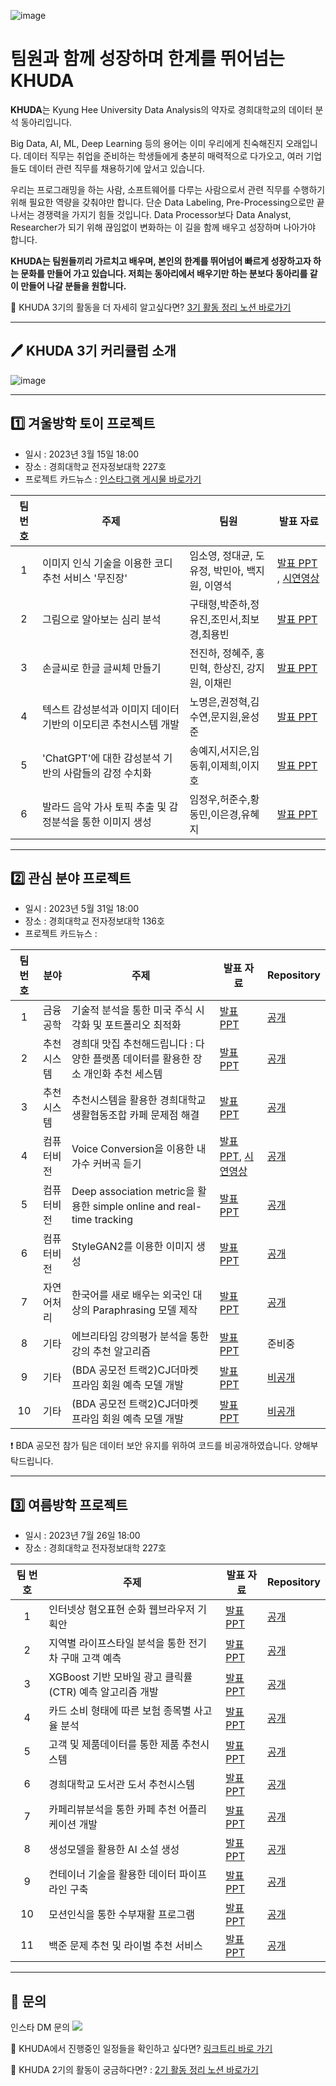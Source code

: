 ![image](https://user-images.githubusercontent.com/90135669/228561033-d7c071e4-1ff6-4b9d-b000-294d74966bdb.png)

# 팀원과 함께 성장하며 한계를 뛰어넘는 KHUDA

**KHUDA**는 Kyung Hee University Data Analysis의 약자로 
경희대학교의 데이터 분석 동아리입니다.

Big Data, AI, ML, Deep Learning 등의 용어는 이미 우리에게 친숙해진지 오래입니다. 데이터 직무는 취업을 준비하는 학생들에게 충분히 매력적으로 다가오고, 여러 기업들도 데이터 관련 직무를 채용하기에 앞서고 있습니다.

우리는 프로그래밍을 하는 사람, 소프트웨어를 다루는 사람으로서 관련 직무를 수행하기 위해 필요한 역량을 갖춰야만 합니다. 단순 Data Labeling, Pre-Processing으로만 끝나서는 경쟁력을 가지기 힘들 것입니다. Data Processor보다 Data Analyst, Researcher가 되기 위해 끊임없이 변화하는 이 길을 함께 배우고 성장하며 나아가야 합니다.

**KHUDA는 팀원들끼리 가르치고 배우며, 본인의 한계를 뛰어넘어 빠르게 성장하고자 하는 문화를 만들어 가고 있습니다. 저희는 동아리에서 배우기만 하는 분보다 동아리를 같이 만들어 나갈 분들을 원합니다.**

🔎  KHUDA 3기의 활동을 더 자세히 알고싶다면?  [3기 활동 정리 노션 바로가기](https://www.notion.so/KHUDA-3-9f65e63f178747b991266efeb64e833d?pvs=4)

---

## 🖊️ KHUDA 3기 커리큘럼 소개
![image](https://user-images.githubusercontent.com/90135669/228568148-72d765d8-0553-40c1-a840-e383481e3e27.png)

---

## 1️⃣ 겨울방학 토이 프로젝트 
* 일시 : 2023년 3월 15일 18:00
* 장소 : 경희대학교 전자정보대학 227호
* 프로젝트 카드뉴스 : [인스타그램 게시물 바로가기](https://www.instagram.com/p/CqNfC0ur0Ys/?igshid=YmMyMTA2M2Y=)

|팀 번호|주제|팀원|발표 자료|
|:------:|---|---|---|
|1|이미지 인식 기술을 이용한 코디 추천 서비스 '무진장'|임소영, 정대균, 도유정, 박민아, 백지원, 이영석|[발표 PPT](https://github.com/khuda-3rd/.github/files/11859932/KHUDA_._1._.pptx) , [시연영상](https://github.com/khuda-3rd/.github/assets/90135669/0562d399-b712-4035-b790-5aba3494854d)|
|2|그림으로 알아보는 심리 분석|구태형,박준하,정유진,조민서,최보경,최용빈|[발표 PPT](https://github.com/khuda-3rd/.github/files/11859939/KHUDA_3._2.ppt.pdf)|
|3|손글씨로 한글 글씨체 만들기|전진하, 정혜주, 홍민혁, 한상진, 강지원, 이채린|[발표 PPT](https://github.com/khuda-3rd/.github/files/11859940/3._.pdf)|
|4|텍스트 감성분석과 이미지 데이터 기반의 이모티콘 추천시스템 개발|노명은,권정혁,김수연,문지원,윤성준|[발표 PPT](https://github.com/khuda-3rd/.github/files/11859943/4._.pdf)|
|5|'ChatGPT'에 대한 감성분석 기반의 사람들의 감정 수치화|송예지,서지은,임동휘,이제희,이지호|[발표 PPT](https://github.com/khuda-3rd/.github/files/11859945/ChatGpt.pdf)|
|6|발라드 음악 가사 토픽 추출 및 감정분석을 통한 이미지 생성|임정우,허준수,황동민,이은경,유혜지|[발표 PPT](https://github.com/khuda-3rd/.github/files/11859946/KHUDA_._6._.pptx)|

---

## 2️⃣ 관심 분야 프로젝트
* 일시 : 2023년 5월 31일 18:00
* 장소 : 경희대학교 전자정보대학 136호
* 프로젝트 카드뉴스 : 

|팀 번호|분야|주제|발표 자료|Repository|
|:------:|---|---|---|---|
|1|금융공학|기술적 분석을 통한 미국 주식 시각화 및 포트폴리오 최적화|[발표 PPT](https://github.com/khuda-3rd/team1_fin_portfolio-ta/blob/main/team1_fin_portfolio-ta.pdf)|[공개](https://github.com/khuda-3rd/team1_fin_portfolio-ta)|
|2|추천시스템|경희대 맛집 추천해드립니다 : 다양한 플랫폼 데이터를 활용한 장소 개인화 추천 세스템|[발표 PPT](https://github.com/khuda-3rd/team2_recsys_restaurant/blob/main/team2_recsys_restaurant.pdf)|[공개](https://github.com/khuda-3rd/team2_recsys_restaurant)|
|3|추천시스템|추천시스템을 활용한 경희대학교 생활협동조합 카페 문제점 해결|[발표 PPT](https://github.com/khuda-3rd/team3_recsys_saenghyeop-cafe/blob/main/team3_recsys_saenghyeop-cafe.pdf)|[공개](https://github.com/khuda-3rd/team3_recsys_saenghyeop-cafe)|
|4|컴퓨터비전|Voice Conversion을 이용한 내 가수 커버곡 듣기|[발표 PPT](https://github.com/khuda-3rd/team4_cv_Voice-Conversion/blob/main/tem4_cv_Voice-Conversion.pdf), [시연영상](https://github.com/khuda-3rd/.github/assets/90135669/e40d6c4c-15b3-43ee-a898-08af49efe1af)|[공개](https://github.com/khuda-3rd/team8_cv_Voice-Conversion)|
|5|컴퓨터비전|Deep association metric을 활용한 simple online and real-time tracking|[발표 PPT](https://github.com/khuda-3rd/team5_cv_deep-association/blob/main/team5_cv_deep-association.pdf)|[공개](https://github.com/khuda-3rd/team5_cv_deep-association)|
|6|컴퓨터비전|StyleGAN2를 이용한 이미지 생성|[발표PPT](https://github.com/khuda-3rd/team6_cv_StyleGAN2/blob/main/team6_cv_StyleGAN2.pdf)|[공개](https://github.com/khuda-3rd/team6_cv_StyleGAN2)|
|7|자연어처리|한국어를 새로 배우는 외국인 대상의 Paraphrasing 모델 제작|[발표 PPT](https://github.com/khuda-3rd/team7_nlp_paraphrasing/blob/main/team7_nlp_paraphrasing.pdf)|[공개](https://github.com/khuda-3rd/team7_nlp_paraphrasing)|
|8|기타|에브리타임 강의평가 분석을 통한 강의 추천 알고리즘|[발표 PPT](https://github.com/khuda-3rd/.github/files/11859981/LDA_.pdf)|준비중|
|9|기타|(BDA 공모전 트랙2)CJ더마켓 프라임 회원 예측 모델 개발|[발표 PPT](https://github.com/khuda-3rd/team9_10_BDA/blob/main/team9_etc_BDA.pdf)|[비공개](https://github.com/khuda-3rd/team9_10_BDA)|
|10|기타|(BDA 공모전 트랙2)CJ더마켓 프라임 회원 예측 모델 개발|[발표 PPT](https://github.com/khuda-3rd/team9_10_BDA/blob/main/team10_etc_BDA.pdf)|[비공개](https://github.com/khuda-3rd/team9_10_BDA)|

❗️ BDA 공모전 참가 팀은 데이터 보안 유지를 위하여 코드를 비공개하였습니다. 양해부탁드립니다.

---

## 3️⃣ 여름방학 프로젝트
* 일시 : 2023년 7월 26일 18:00
* 장소 : 경희대학교 전자정보대학 227호

|팀 번호|주제|발표 자료|Repository|
|:------:|---|---|---|
|1|인터넷상 혐오표현 순화 웹브라우저 기획안|[발표 PPT]()|[공개]()|
|2|지역별 라이프스타일 분석을 통한 전기차 구매 고객 예측|[발표 PPT]()|[공개]()|
|3|XGBoost 기반 모바일 광고 클릭률(CTR) 예측 알고리즘 개발|[발표 PPT]()|[공개]()|
|4|카드 소비 형태에 따른 보험 종목별 사고율 분석|[발표 PPT]()|[공개]()|
|5|고객 및 제품데이터를 통한 제품 추천시스템|[발표 PPT]()|[공개]()|
|6|경희대학교 도서관 도서 추천시스템|[발표 PPT]()|[공개]()|
|7|카페리뷰분석을 통한 카페 추천 어플리케이션 개발|[발표 PPT]()|[공개]()|
|8|생성모델을 활용한 AI 소설 생성|[발표 PPT]()|[공개]()|
|9|컨테이너 기술을 활용한 데이터 파이프라인 구축|[발표 PPT]()|[공개]()|
|10|모션인식을 통한 수부재활 프로그램|[발표 PPT]()|[공개]()|
|11|백준 문제 추천 및 라이벌 추천 서비스|[발표 PPT]()|[공개]()|

---

##  💭 문의 
인스타 DM 문의 [<img src="https://img.shields.io/badge/Instagram-E4405F?style=flat&logo=Instagram&logoColor=white"/>](https://www.instagram.com/khu_da_23)

🔎 KHUDA에서 진행중인 일정들을 확인하고 싶다면? [링크트리 바로 가기](https://linktr.ee/khuda2)

🔎 KHUDA 2기의 활동이 궁금하다면? : [2기 활동 정리 노션 바로가기](https://battle-sunspot-1a7.notion.site/2-249e56c1aa094e67b47fe86c9cbf3bc8)
